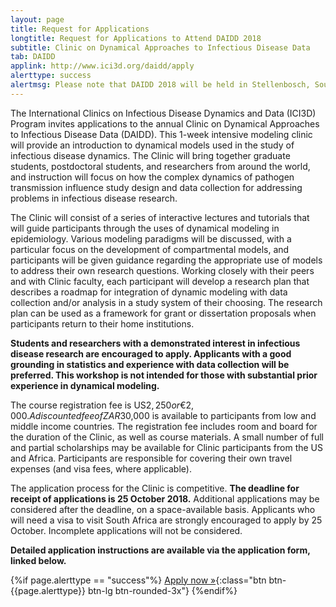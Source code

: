 ```yaml
---
layout: page
title: Request for Applications
longtitle: Request for Applications to Attend DAIDD 2018
subtitle: Clinic on Dynamical Approaches to Infectious Disease Data
tab: DAIDD
applink: http://www.ici3d.org/daidd/apply
alerttype: success
alertmsg: Please note that DAIDD 2018 will be held in Stellenbosch, South Africa from 16-22 December. We are excited to offer this clinic on the African continent for the first time! We expect future DAIDD clinics will be held in Florida, USA, as in previous years.
---
```


The International Clinics on Infectious Disease Dynamics and Data (ICI3D) Program invites applications to the annual Clinic on Dynamical Approaches to Infectious Disease Data (DAIDD). This 1-week intensive modeling clinic will provide an introduction to dynamical models used in the study of infectious disease dynamics. The Clinic will bring together graduate students, postdoctoral students, and researchers from around the world, and instruction will focus on how the complex dynamics of pathogen transmission influence study design and data collection for addressing problems in infectious disease research.

The Clinic will consist of a series of interactive lectures and tutorials that will guide participants through the uses of dynamical modeling in epidemiology. Various modeling paradigms will be discussed, with a particular focus on the development of compartmental models, and participants will be given guidance regarding the appropriate use of models to address their own research questions. Working closely with their peers and with Clinic faculty, each participant will develop a research plan that describes a roadmap for integration of dynamic modeling with data collection and/or analysis in a study system of their choosing. The research plan can be used as a framework for grant or dissertation proposals when participants return to their home institutions.

**Students and researchers with a demonstrated interest in infectious disease research are encouraged to apply. Applicants with a good grounding in statistics and experience with data collection will be preferred. This workshop is not intended for those with substantial prior experience in dynamical modeling.**

The course registration fee is US$2,250 or €2,000. A discounted fee of ZAR$30,000 is available to participants from low and middle income countries. The registration fee includes room and board for the duration of the Clinic, as well as course materials. A small number of full and partial scholarships may be available for Clinic participants from the US and Africa. Participants are responsible for covering their own travel expenses (and visa fees, where applicable).

The application process for the Clinic is competitive. **The deadline for receipt of applications is 25 October 2018.** Additional applications may be considered after the deadline, on a space-available basis. Applicants who will need a visa to visit South Africa are strongly encouraged to apply by 25 October. Incomplete applications will not be considered.

**Detailed application instructions are available via the application form, linked below.**

{%if page.alerttype == "success"%}
[Apply now »]({{page.applink}} "Application Form"){:class="btn btn-{{page.alerttype}} btn-lg btn-rounded-3x"}
{%endif%}
